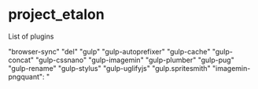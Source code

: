 # project_etalon
List of plugins

"browser-sync"
"del"
"gulp"
"gulp-autoprefixer"
"gulp-cache"
"gulp-concat"
"gulp-cssnano"
"gulp-imagemin"
"gulp-plumber"
"gulp-pug"
"gulp-rename"
"gulp-stylus"
"gulp-uglifyjs"
"gulp.spritesmith"
"imagemin-pngquant":
"
